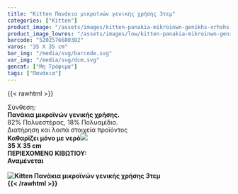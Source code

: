 ```yaml
---
title: "Kitten Πανάκια μικροϊνών γενικής χρήσης 3τεμ"
categories: ["Kitten"]
product_image: "/assets/images/kitten-panakia-mikroinwn-genikhs-xrhshs-3tem.jpg"
product_image_lowres: "/assets/images/low/kitten-panakia-mikroinwn-genikhs-xrhshs-3tem.jpg"
barcode: "5202576680302"
varos: "35 X 35 cm"
bar_img: "/media/svg/barcode.svg"
var_img: "/media/svg/dcm.svg"
gencat: ["Μη Τρόφιμα"]
tags: ["Πανάκια"]
---
```

{{< rawhtml >}}

<div class="sload221"><div class="product"><div id="sistatika">Σύνθεση:</div><div class="alltext"><b>Πανάκια μικροϊνών γενικής χρήσης.</b><br>82% Πολυεστέρας, 18% Πολυαμίδιο.<br></div><div id="loipa">Διατήρηση και λοιπά στοιχεία προϊόντος</div><div class="alltext"><b style="margin:0">Καθαρίζει μόνο με νερό<img src="/media/svg/dcm.svg"></div><span id="varostext">35 X 35 cm</span></div><div id="kivotio">ΠΕΡΙΕΧΟΜΕΝΟ ΚΙΒΩΤΙΟΥ:<br>Αναμένεται</div><br><div class="pimg"><img alt="Kitten Πανάκια μικροϊνών γενικής χρήσης 3τεμ" title="Kitten Πανάκια μικροϊνών γενικής χρήσης 3τεμ" src="/assets/images/kitten-panakia-mikroinwn-genikhs-xrhshs-3tem.jpg"></div></div></div>
{{< /rawhtml >}}


